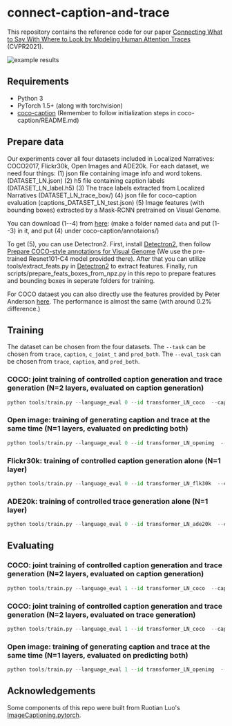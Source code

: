 # connect-caption-and-trace
This repository contains the reference code for our paper [Connecting What to Say With Where to Look by Modeling Human Attention Traces](https://arxiv.org/abs/2105.05964) (CVPR2021).

![example results](images/example_coco_tasks_1_2_3.png)

## Requirements
* Python 3
* PyTorch 1.5+ (along with torchvision)
* [coco-caption](https://github.com/tylin/coco-caption) (Remember to follow initialization steps in coco-caption/README.md)

## Prepare data
Our experiments cover all four datasets included in Localized Narratives: COCO2017, Flickr30k, Open Images and ADE20k. For each dataset, we need four things: (1) json file containing image info and word tokens. (DATASET_LN.json) (2) h5 file containing caption labels (DATASET_LN_label.h5) (3) The trace labels extracted from Localized Narratives (DATASET_LN_trace_box/) (4) json file for coco-caption evaluation (captions_DATASET_LN_test.json) (5) Image features (with bounding boxes) extracted by a Mask-RCNN pretrained on Visual Genome. 

You can download (1--4) from [here](https://drive.google.com/drive/folders/1DnaJu7lZc1dmyJyr-pxdK4l2sWjWUo03?usp=sharing):  (make a folder named `data` and put (1--3) in it, and put (4) under coco-caption/annotaions/)

To get (5), you can use Detectron2. First, install [Detectron2](https://github.com/lichengunc/detectron2/tree/genome_obj+attr), then follow [Prepare COCO-style annotations for Visual Genome](https://github.com/lichengunc/detectron2/blob/genome_obj%2Battr/NOTES.md) (We use the pre-trained Resnet101-C4 model provided there). After that you can utilize tools/extract_feats.py in [Detectron2](https://github.com/lichengunc/detectron2/tree/genome_obj+attr) to extract features. Finally, run scripts/prepare_feats_boxes_from_npz.py in this repo to prepare features and bounding boxes in seperate folders for training.

For COCO dataest you can also directly use the features provided by Peter Anderson [here](https://github.com/peteanderson80/bottom-up-attention). The performance is almost the same (with around 0.2% difference.)

## Training 
The dataset can be chosen from the four datasets. The `--task` can be chosen from `trace`, `caption`, `c_joint_t` and `pred_both`. The `--eval_task` can be chosen from `trace`, `caption`, and `pred_both`. 

### COCO: joint training of controlled caption generation and trace generation (N=2 layers, evaluated on caption generation)
```python
python tools/train.py --language_eval 0 --id transformer_LN_coco  --caption_model transformer --input_json data/coco_LN.json --input_att_dir Dir_to_image_features_vg --input_box_dir Dir_to_bounding_boxes_vg --input_label_h5 data/coco_LN_label.h5 --batch_size 30 --learning_rate 5e-4 --learning_rate_decay_start 0 --scheduled_sampling_start 100 --learning_rate_decay_every 3  --save_checkpoint_every 1000 --max_epochs 30 --max_length 225 --seq_per_img 1 --use_box 1   --use_trace 1  --input_trace_dir data/coco_LN_trace_box --use_trace_feat 0 --beam_size 1 --val_images_use -1 --num_layers 2 --task c_joint_t --eval_task caption --dataset_choice=coco
```

### Open image: training of generating caption and trace at the same time (N=1 layers, evaluated on predicting both)
```python
python tools/train.py --language_eval 0 --id transformer_LN_openimg  --caption_model transformer --input_json data/openimg_LN.json --input_att_dir Dir_to_image_features_vg --input_box_dir Dir_to_bounding_boxes_vg --input_label_h5 data/openimg_LN_label.h5 --batch_size 30 --learning_rate 5e-4 --learning_rate_decay_start 0 --scheduled_sampling_start 100 --learning_rate_decay_every 3  --save_checkpoint_every 1000 --max_epochs 30 --max_length 225 --seq_per_img 1 --use_box 1   --use_trace 1  --input_trace_dir data/openimg_LN_trace_box --use_trace_feat 0 --beam_size 1 --val_images_use -1 --num_layers 1 --task pred_both --eval_task pred_both --dataset_choice=openimg
```

### Flickr30k: training of controlled caption generation alone (N=1 layer)
```python
python tools/train.py --language_eval 0 --id transformer_LN_flk30k  --caption_model transformer --input_json data/flk30k_LN.json --input_att_dir Dir_to_image_features_vg --input_box_dir Dir_to_bounding_boxes_vg --input_label_h5 data/flk30k_LN_label.h5 --batch_size 30 --learning_rate 5e-4 --learning_rate_decay_start 0 --scheduled_sampling_start 100 --learning_rate_decay_every 3  --save_checkpoint_every 1000 --max_epochs 30 --max_length 225 --seq_per_img 1 --use_box 1   --use_trace 1  --input_trace_dir data/flk30k_LN_trace_box --use_trace_feat 0 --beam_size 1 --val_images_use -1 --num_layers 1 --task caption --eval_task caption --dataset_choice=flk30k
```

### ADE20k: training of controlled trace generation alone (N=1 layer)
```python
python tools/train.py --language_eval 0 --id transformer_LN_ade20k  --caption_model transformer --input_json data/ade20k_LN.json --input_att_dir Dir_to_image_features_vg --input_box_dir Dir_to_bounding_boxes_vg --input_label_h5 data/ade20k_LN_label.h5 --batch_size 30 --learning_rate 5e-4 --learning_rate_decay_start 0 --scheduled_sampling_start 100 --learning_rate_decay_every 3  --save_checkpoint_every 1000 --max_epochs 30 --max_length 225 --seq_per_img 1 --use_box 1   --use_trace 1  --input_trace_dir data/ade20k_LN_trace_box --use_trace_feat 0 --beam_size 1 --val_images_use -1 --num_layers 1 --task trace --eval_task trace --dataset_choice=ade20k
```

## Evaluating
### COCO: joint training of controlled caption generation and trace generation (N=2 layers, evaluated on caption generation)
```python
python tools/train.py --language_eval 1 --id transformer_LN_coco  --caption_model transformer --input_json data/coco_LN.json --input_att_dir Dir_to_image_features_vg --input_box_dir Dir_to_bounding_boxes_vg --input_label_h5 data/coco_LN_label.h5 --batch_size 2 --learning_rate 5e-4 --learning_rate_decay_start 0 --scheduled_sampling_start 100 --learning_rate_decay_every 3  --save_checkpoint_every 1000 --max_epochs 30 --max_length 225 --seq_per_img 1 --use_box 1   --use_trace 1  --input_trace_dir data/coco_LN_trace_box --use_trace_feat 0 --beam_size 5 --val_images_use -1 --num_layers 2 --task c_joint_t --eval_task caption --dataset_choice=coco
```
### COCO: joint training of controlled caption generation and trace generation (N=2 layers, evaluated on trace generation)
```python
python tools/train.py --language_eval 1 --id transformer_LN_coco  --caption_model transformer --input_json data/coco_LN.json --input_att_dir Dir_to_image_features_vg --input_box_dir Dir_to_bounding_boxes_vg --input_label_h5 data/coco_LN_label.h5 --batch_size 30 --learning_rate 5e-4 --learning_rate_decay_start 0 --scheduled_sampling_start 100 --learning_rate_decay_every 3  --save_checkpoint_every 1000 --max_epochs 30 --max_length 225 --seq_per_img 1 --use_box 1   --use_trace 1  --input_trace_dir data/coco_LN_trace_box --use_trace_feat 0 --beam_size 1 --val_images_use -1 --num_layers 2 --task c_joint_t --eval_task trace --dataset_choice=coco
```
### Open image: training of generating caption and trace at the same time (N=1 layers, evaluated on predicting both)
```python
python tools/train.py --language_eval 1 --id transformer_LN_openimg  --caption_model transformer --input_json data/openimg_LN.json --input_att_dir Dir_to_image_features_vg --input_box_dir Dir_to_bounding_boxes_vg --input_label_h5 data/openimg_LN_label.h5 --batch_size 2 --learning_rate 5e-4 --learning_rate_decay_start 0 --scheduled_sampling_start 100 --learning_rate_decay_every 3  --save_checkpoint_every 1000 --max_epochs 30 --max_length 225 --seq_per_img 1 --use_box 1   --use_trace 1  --input_trace_dir data/openimg_LN_trace_box --use_trace_feat 0 --beam_size 5 --val_images_use -1 --num_layers 1 --task pred_both --eval_task pred_both --dataset_choice=openimg
```


## Acknowledgements
Some components of this repo were built from Ruotian Luo's [ImageCaptioning.pytorch](https://github.com/ruotianluo/ImageCaptioning.pytorch).



